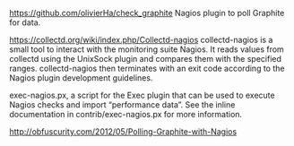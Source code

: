 https://github.com/olivierHa/check_graphite
Nagios plugin to poll Graphite for data.

https://collectd.org/wiki/index.php/Collectd-nagios
collectd-nagios is a small tool to interact with the monitoring suite Nagios. It reads values from collectd using the UnixSock plugin and compares them with the specified ranges. collectd-nagios then terminates with an exit code according to the Nagios plugin development guidelines.

exec-nagios.px, a script for the Exec plugin that can be used to execute Nagios checks and import “performance data”. See the inline documentation in contrib/exec-nagios.px for more information.


http://obfuscurity.com/2012/05/Polling-Graphite-with-Nagios
